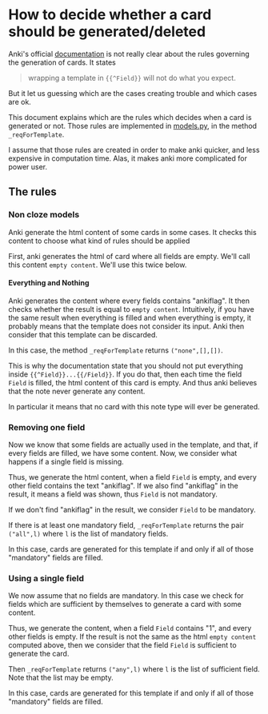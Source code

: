 # How to decide whether a card should be generated/deleted

Anki's official
[documentation](https://apps.ankiweb.net/docs/manual.html#conditional-replacement)
is not really clear about the rules governing the generation of
cards. It states
> wrapping a template in `{{^Field}}` will not do what you expect.

But it let us guessing which are the cases creating trouble and which
cases are ok.

This document explains which are the rules which decides when a card
is generated or not. Those rules are implemented in
[models.py](../anki/models.py), in the method `_reqForTemplate`.

I assume that those rules are created in order to make anki quicker,
and less expensive in computation time. Alas, it makes anki more
complicated for power user.

## The rules

### Non cloze models

Anki generate the html content of some cards in some cases. It checks
this content to choose what kind of rules should be applied

First, anki generates the html of card where all fields are
empty. We'll call this content `empty content`. We'll use this
twice below.


#### Everything and Nothing
Anki generates the content where every fields contains "ankiflag". It
then checks whether the result is equal to `empty content`.
Intuitively, if you have the same result when everything is filled and
when everything is empty, it probably means that the template does not
consider its input. Anki then consider that this template can be
discarded.

In this case, the method `_reqForTemplate` returns `("none",[],[])`.

This is why the documentation state that you should not put everything
inside `{{^Field}}...{{/Field}}`. If you do that, then each time
the field `Field` is filled, the html content of this card is
empty. And thus anki believes that the note never generate any
content.

In particular it means that no card with this note type will ever be
generated.

### Removing one field
Now we know that some fields are actually used in the template,
and that, if every fields are filled, we have some content. Now, we
consider what happens if a single field is missing.

Thus, we generate the html content, when a field `Field` is empty,
and every other field contains the text "ankiflag". If we also find
"ankiflag" in the result, it means a field was shown, thus `Field`
is not mandatory.

If we don't find "ankiflag" in the result, we consider `Field` to
be mandatory.

If there is at least one mandatory field, `_reqForTemplate`
returns the pair `("all",l)` where `l` is the list of
mandatory fields.

In this case, cards are generated for this template if and only if all
of those "mandatory" fields are filled.

### Using a single field
We now assume that no fields are mandatory. In this case we check for
fields which are sufficient by themselves to generate a card with some
content.


Thus, we generate the content, when a field `Field` contains "1",
and every other fields is empty. If the result is not the same as the
html `empty content` computed above, then we consider that the
field `Field` is sufficient to generate the card.

Then `_reqForTemplate` returns `("any",l)` where `l` is
the list of sufficient field. Note that the list may be empty.

In this case, cards are generated for this template if and only if all
of those "mandatory" fields are filled.
